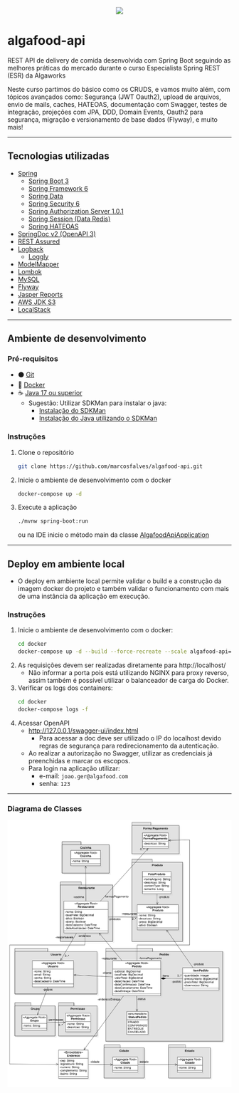 <p align="center">
   <img src="http://img.shields.io/static/v1?label=STATUS&message=FINALIZADO&color=RED&style=for-the-badge"/>
</p>

# algafood-api
REST API de delivery de comida desenvolvida com Spring Boot seguindo as melhores práticas do mercado durante o curso Especialista Spring REST (ESR) da Algaworks

Neste curso partimos do básico como os CRUDS, e vamos muito além, com tópicos avançados como: Segurança (JWT Oauth2), upload de arquivos, envio de mails, caches, HATEOAS, documentação com Swagger, testes de integração, projeções com JPA, DDD, Domain Events, Oauth2 para segurança, migração e versionamento de base dados (Flyway), e muito mais!

---
## Tecnologias utilizadas
* [Spring](https://spring.io/)
  * [Spring Boot 3](https://spring.io/projects/spring-boot)
  * [Spring Framework 6](https://spring.io/projects/spring-framework)
  * [Spring Data](https://spring.io/projects/spring-data)
  * [Spring Security 6](https://spring.io/projects/spring-security)
  * [Spring Authorization Server 1.0.1](https://spring.io/projects/spring-authorization-server)
  * [Spring Session (Data Redis)](https://spring.io/projects/spring-session)
  * [Spring HATEOAS](https://spring.io/projects/spring-hateoas)
* [SpringDoc v2 (OpenAPI 3)](https://springdoc.org/v2/)
* [REST Assured](https://rest-assured.io/)
* [Logback](https://logback.qos.ch/)
  * [Loggly](https://www.loggly.com/)
* [ModelMapper](http://modelmapper.org/)
* [Lombok](https://projectlombok.org/)
* [MySQL](https://www.mysql.com/)
* [Flyway](https://flywaydb.org/)
* [Jasper Reports](https://community.jaspersoft.com/)
* [AWS JDK S3](https://docs.aws.amazon.com/sdk-for-java/index.html)
* [LocalStack](https://localstack.cloud/)
---
## Ambiente de desenvolvimento
### Pré-requisitos
- ⚫ [Git](https://git-scm.com/)
- 🐋 [Docker](https://docs.docker.com/engine/install/)
- ☕ [Java 17 ou superior](https://openjdk.org/projects/jdk/)
    - Sugestão: Utilizar SDKMan para instalar o java:
        - [Instalação do SDKMan](https://sdkman.io/install)
        - [Instalação do Java utilizando o SDKMan](https://sdkman.io/usage)

### Instruções

1. Clone o repositório
   ```sh
   git clone https://github.com/marcosfalves/algafood-api.git
   ```
2. Inicie o ambiente de desenvolvimento com o docker
   ```sh
   docker-compose up -d
   ```
3. Execute a aplicação
    ```sh
    ./mvnw spring-boot:run
   ```
   ou na IDE inicie o método main da classe [AlgafoodApiApplication](./src/main/java/com/algaworks/algafood/AlgafoodApiApplication.java)
---
## Deploy em ambiente local
- O deploy em ambiente local permite validar o build e a construção da imagem docker do projeto e também validar o funcionamento com mais de uma instância da aplicação em execução.

### Instruções
1. Inicie o ambiente de desenvolvimento com o docker:
   ```sh
   cd docker
   docker-compose up -d --build --force-recreate --scale algafood-api=2
   ```
2. As requisições devem ser realizadas diretamente para http://localhost/
   * Não informar a porta pois está utilizando NGINX para proxy reverso, assim também é possível utilizar o balanceador de carga do Docker. 
3. Verificar os logs dos containers:
   ```sh
   cd docker
   docker-compose logs -f
   ```
4. Acessar OpenAPI
    * http://127.0.0.1/swagger-ui/index.html
      * Para acessar a doc deve ser utilizado o IP do localhost devido regras de segurança para redirecionamento da autenticação.
    * Ao realizar a autorização no Swagger, utilizar as credenciais já preenchidas e marcar os escopos.
    * Para login na aplicação utilizar:
      * e-mail: ```joao.ger@algafood.com```
      * senha: ```123```
---
### Diagrama de Classes
![alt Diagrama de Classes do projeto](./doc/ESR%20-%20Diagrama%20de%20classes.png)